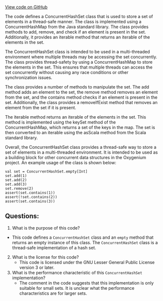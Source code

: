 [View code on GitHub](https://github.com/oxygenium/oxygenium/util/src/main/scala/org/oxygenium/util/ConcurrentHashSet.scala)

The code defines a ConcurrentHashSet class that is used to store a set of elements in a thread-safe manner. The class is implemented using a ConcurrentHashMap from the Java standard library. The class provides methods to add, remove, and check if an element is present in the set. Additionally, it provides an iterable method that returns an iterable of the elements in the set.

The ConcurrentHashSet class is intended to be used in a multi-threaded environment where multiple threads may be accessing the set concurrently. The class provides thread-safety by using a ConcurrentHashMap to store the elements in the set. This ensures that multiple threads can access the set concurrently without causing any race conditions or other synchronization issues.

The class provides a number of methods to manipulate the set. The add method adds an element to the set, the remove method removes an element from the set, and the contains method checks if an element is present in the set. Additionally, the class provides a removeIfExist method that removes an element from the set if it is present.

The iterable method returns an iterable of the elements in the set. This method is implemented using the keySet method of the ConcurrentHashMap, which returns a set of the keys in the map. The set is then converted to an iterable using the asScala method from the Scala standard library.

Overall, the ConcurrentHashSet class provides a thread-safe way to store a set of elements in a multi-threaded environment. It is intended to be used as a building block for other concurrent data structures in the Oxygenium project. An example usage of the class is shown below:

```
val set = ConcurrentHashSet.empty[Int]
set.add(1)
set.add(2)
set.add(3)
set.remove(2)
assert(set.contains(1))
assert(!set.contains(2))
assert(set.contains(3))
```
## Questions: 
 1. What is the purpose of this code?
   - This code defines a `ConcurrentHashSet` class and an `empty` method that returns an empty instance of this class. The `ConcurrentHashSet` class is a thread-safe implementation of a hash set.
2. What is the license for this code?
   - This code is licensed under the GNU Lesser General Public License version 3 or later.
3. What is the performance characteristic of this `ConcurrentHashSet` implementation?
   - The comment in the code suggests that this implementation is only suitable for small sets. It is unclear what the performance characteristics are for larger sets.